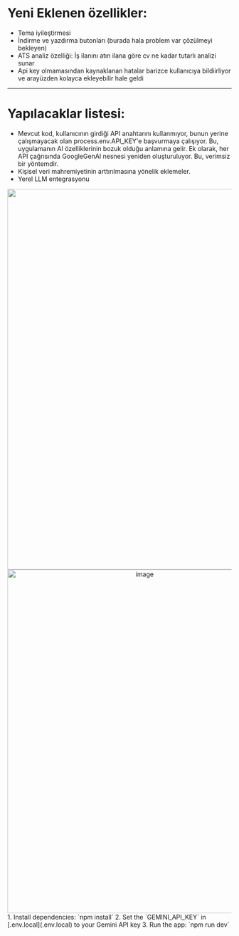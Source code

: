 

# Yeni Eklenen özellikler:
- Tema iyileştirmesi
- İndirme ve yazdırma butonları (burada hala problem var çözülmeyi bekleyen)
- ATS analiz özelliği: İş ilanını atın ilana göre cv ne kadar tutarlı analizi sunar
- Api key olmamasından kaynaklanan hatalar barizce kullanıcıya bildiirliyor ve arayüzden kolayca ekleyebilir hale geldi
------
# Yapılacaklar listesi:
- Mevcut kod, kullanıcının girdiği API anahtarını kullanmıyor, bunun yerine çalışmayacak olan process.env.API_KEY'e başvurmaya çalışıyor. Bu, uygulamanın AI özelliklerinin bozuk olduğu anlamına gelir.
Ek olarak, her API çağrısında GoogleGenAI nesnesi yeniden oluşturuluyor. Bu, verimsiz bir yöntemdir.
- Kişisel veri mahremiyetinin arttırılmasına yönelik eklemeler.
- Yerel LLM entegrasyonu
<div align="center">
<img width="1368" height="855" alt="image" src="https://github.com/user-attachments/assets/267aca02-64ee-4230-9929-f22441ca1a06" />
<img width="601" height="772" alt="image" src="https://github.com/user-attachments/assets/1f0e3898-61ff-43fd-96f4-f5a74ebbdbc4" />
</div>
1. Install dependencies:
   `npm install`
2. Set the `GEMINI_API_KEY` in [.env.local](.env.local) to your Gemini API key
3. Run the app:
   `npm run dev`


